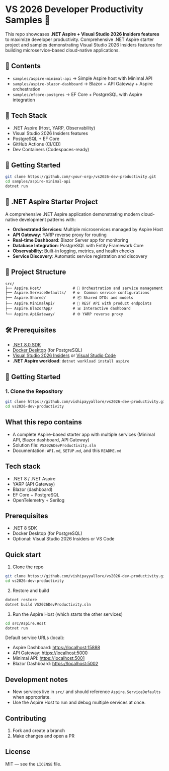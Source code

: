 # VS 2026 Developer Productivity Samples 🚀

This repo showcases **.NET Aspire + Visual Studio 2026 Insiders features** to maximize developer productivity. Comprehensive .NET Aspire starter project and samples demonstrating Visual Studio 2026 Insiders features for building microservice-based cloud-native applications.

## 📂 Contents

- `samples/aspire-minimal-api` → Simple Aspire host with Minimal API
- `samples/aspire-blazor-dashboard` → Blazor + API Gateway + Aspire orchestration
- `samples/efcore-postgres` → EF Core + PostgreSQL with Aspire integration

## 🔧 Tech Stack

- .NET Aspire (Host, YARP, Observability)
- Visual Studio 2026 Insiders features
- PostgreSQL + EF Core
- GitHub Actions (CI/CD)
- Dev Containers (Codespaces-ready)

## 🚀 Getting Started

```bash
git clone https://github.com/<your-org>/vs2026-dev-productivity.git
cd samples/aspire-minimal-api
dotnet run
```

## 🚀 .NET Aspire Starter Project

A comprehensive .NET Aspire application demonstrating modern cloud-native development patterns with:

- **Orchestrated Services**: Multiple microservices managed by Aspire Host
- **API Gateway**: YARP reverse proxy for routing
- **Real-time Dashboard**: Blazor Server app for monitoring
- **Database Integration**: PostgreSQL with Entity Framework Core
- **Observability**: Built-in logging, metrics, and health checks
- **Service Discovery**: Automatic service registration and discovery

## 📁 Project Structure

```
src/
├── Aspire.Host/              # 🎯 Orchestration and service management
├── Aspire.ServiceDefaults/   # ⚙️  Common service configurations
├── Aspire.Shared/            # 📦 Shared DTOs and models
├── Aspire.MinimalApi/        # 🔗 REST API with product endpoints
├── Aspire.BlazorApp/         # 📊 Interactive dashboard
└── Aspire.ApiGateway/        # 🌐 YARP reverse proxy
```

## 🛠️ Prerequisites

- [.NET 8.0 SDK](https://dotnet.microsoft.com/download/dotnet/8.0)
- [Docker Desktop](https://www.docker.com/products/docker-desktop) (for PostgreSQL)
- [Visual Studio 2026 Insiders](https://visualstudio.microsoft.com/vs/preview/) or [Visual Studio Code](https://code.visualstudio.com/)
- **.NET Aspire workload**: `dotnet workload install aspire`

## 🚀 Getting Started

### 1. Clone the Repository

```bash
git clone https://github.com/vishipayyallore/vs2026-dev-productivity.git
cd vs2026-dev-productivity
```

## What this repo contains

- A complete Aspire-based starter app with multiple services (Minimal API, Blazor dashboard, API Gateway)
- Solution file: `VS2026DevProductivity.sln`
- Documentation: `API.md`, `SETUP.md`, and this `README.md`

## Tech stack

- .NET 8 / .NET Aspire
- YARP (API Gateway)
- Blazor (dashboard)
- EF Core + PostgreSQL
- OpenTelemetry + Serilog

## Prerequisites

- .NET 8 SDK
- Docker Desktop (for PostgreSQL)
- Optional: Visual Studio 2026 Insiders or VS Code

## Quick start

1. Clone the repo

```bash
git clone https://github.com/vishipayyallore/vs2026-dev-productivity.git
cd vs2026-dev-productivity
```

2. Restore and build

```bash
dotnet restore
dotnet build VS2026DevProductivity.sln
```

3. Run the Aspire Host (which starts the other services)

```bash
cd src/Aspire.Host
dotnet run
```

Default service URLs (local):

- Aspire Dashboard: <https://localhost:15888>
- API Gateway: <https://localhost:5000>
- Minimal API: <https://localhost:5001>
- Blazor Dashboard: <https://localhost:5002>

## Development notes

- New services live in `src/` and should reference `Aspire.ServiceDefaults` when appropriate.
- Use the Aspire Host to run and debug multiple services at once.

## Contributing

1. Fork and create a branch
2. Make changes and open a PR

## License

MIT — see the `LICENSE` file.
